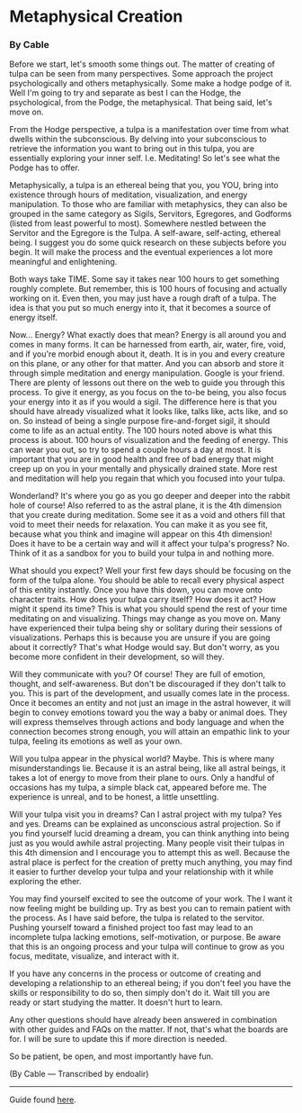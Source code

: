 # Metaphysical Creation
### By Cable

Before we start, let's smooth some things out. The matter of creating of tulpa 
can be seen from many perspectives. Some approach the project psychologically 
and others metaphysically. Some make a hodge podge of it. Well I'm going to try 
and separate as best I can the Hodge, the psychological, from the Podge, the 
metaphysical. That being said, let's move on.

From the Hodge perspective, a tulpa is a manifestation over time from what 
dwells within the subconscious. By delving into your subconscious to retrieve 
the information you want to bring out in this tulpa, you are essentially 
exploring your inner self. I.e. Meditating! So let's see what the Podge has to 
offer.

Metaphysically, a tulpa is an ethereal being that you, you YOU, bring into 
existence through hours of meditation, visualization, and energy manipulation. 
To those who are familiar with metaphysics, they can also be grouped in the 
same category as Sigils, Servitors, Egregores, and Godforms (listed from least 
powerful to most). Somewhere nestled between the Servitor and the Egregore is 
the Tulpa. A self-aware, self-acting, ethereal being. I suggest you do some 
quick research on these subjects before you begin. It will make the process and 
the eventual experiences a lot more meaningful and enlightening.

Both ways take TIME. Some say it takes near 100 hours to get something roughly 
complete. But remember, this is 100 hours of focusing and actually working on 
it. Even then, you may just have a rough draft of a tulpa. The idea is that you 
put so much energy into it, that it becomes a source of energy itself.

Now... Energy? What exactly does that mean? Energy is all around you and comes 
in many forms. It can be harnessed from earth, air, water, fire, void, and if 
you're morbid enough about it, death. It is in you and every creature on this 
plane, or any other for that matter. And you can absorb and store it through 
simple meditation and energy manipulation. Google is your friend. There are 
plenty of lessons out there on the web to guide you through this process. To 
give it energy, as you focus on the to-be being, you also focus your energy 
into it as if you would a sigil. The difference here is that you should have 
already visualized what it looks like, talks like, acts like, and so on. So 
instead of being a single purpose fire-and-forget sigil, it should come to life 
as an actual entity. The 100 hours noted above is what this process is about. 
100 hours of visualization and the feeding of energy. This can wear you out, so 
try to spend a couple hours a day at most. It is important that you are in good 
health and free of bad energy that might creep up on you in your mentally and 
physically drained state. More rest and meditation will help you regain that 
which you focused into your tulpa.

Wonderland? It's where you go as you go deeper and deeper into the rabbit hole 
of course! Also referred to as the astral plane, it is the 4th dimension that 
you create during meditation. Some see it as a void and others fill that void 
to meet their needs for relaxation. You can make it as you see fit, because 
what you think and imagine will appear on this 4th dimension! Does it have to 
be a certain way and will it affect your tulpa's progress? No. Think of it as 
a sandbox for you to build your tulpa in and nothing more.

What should you expect? Well your first few days should be focusing on the form 
of the tulpa alone. You should be able to recall every physical aspect of this 
entity instantly. Once you have this down, you can move onto character traits. 
How does your tulpa carry itself? How does it act? How might it spend its time? 
This is what you should spend the rest of your time meditating on and 
visualizing. Things may change as you move on. Many have experienced their 
tulpa being shy or solitary during their sessions of visualizations. Perhaps 
this is because you are unsure if you are going about it correctly? That's what 
Hodge would say. But don't worry, as you become more confident in their 
development, so will they.

Will they communicate with you? Of course! They are full of emotion, thought, 
and self-awareness. But don't be discouraged if they don't talk to you. This is 
part of the development, and usually comes late in the process. Once it becomes 
an entity and not just an image in the astral however, it will begin to convey 
emotions toward you the way a baby or animal does. They will express themselves 
through actions and body language and when the connection becomes strong 
enough, you will attain an empathic link to your tulpa, feeling its emotions as 
well as your own.

Will you tulpa appear in the physical world? Maybe. This is where many 
misunderstandings lie. Because it is an astral being, like all astral beings, 
it takes a lot of energy to move from their plane to ours. Only a handful of 
occasions has my tulpa, a simple black cat, appeared before me. The experience 
is unreal, and to be honest, a little unsettling.

Will your tulpa visit you in dreams? Can I astral project with my tulpa? Yes 
and yes. Dreams can be explained as unconscious astral projection. So if you 
find yourself lucid dreaming a dream, you can think anything into being just as 
you would awhile astral projecting. Many people visit their tulpas in this 4th 
dimension and I encourage you to attempt this as well. Because the astral place 
is perfect for the creation of pretty much anything, you may find it easier to 
further develop your tulpa and your relationship with it while exploring the 
ether.

You may find yourself excited to see the outcome of your work. The I want it 
now feeling might be building up. Try as best you can to remain patient with 
the process. As I have said before, the tulpa is related to the servitor. 
Pushing yourself toward a finished project too fast may lead to an incomplete 
tulpa lacking emotions, self-motivation, or purpose. Be aware that this is an 
ongoing process and your tulpa will continue to grow as you focus, meditate, 
visualize, and interact with it.

If you have any concerns in the process or outcome of creating and developing 
a relationship to an ethereal being; if you don't feel you have the skills or 
responsibility to do so, then simply don't do it. Wait till you are ready or 
start studying the matter. It doesn't hurt to learn.

Any other questions should have already been answered in combination with other 
guides and FAQs on the matter. If not, that's what the boards are for. I will 
be sure to update this if more direction is needed.

So be patient, be open, and most importantly have fun.

(By Cable — Transcribed by endoalir)

---

Guide found [here](http://www.tulpa.info/archive/cables-metaphysical-guide/).
